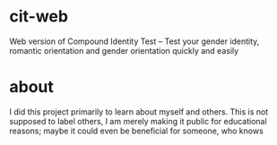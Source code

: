 # cit-web
Web version of Compound Identity Test – Test your gender identity, romantic orientation and gender orientation quickly and easily

# about
I did this project primarily to learn about myself and others. This is not supposed to label others, I am merely making it public for educational reasons; maybe it could even be beneficial for someone, who knows


